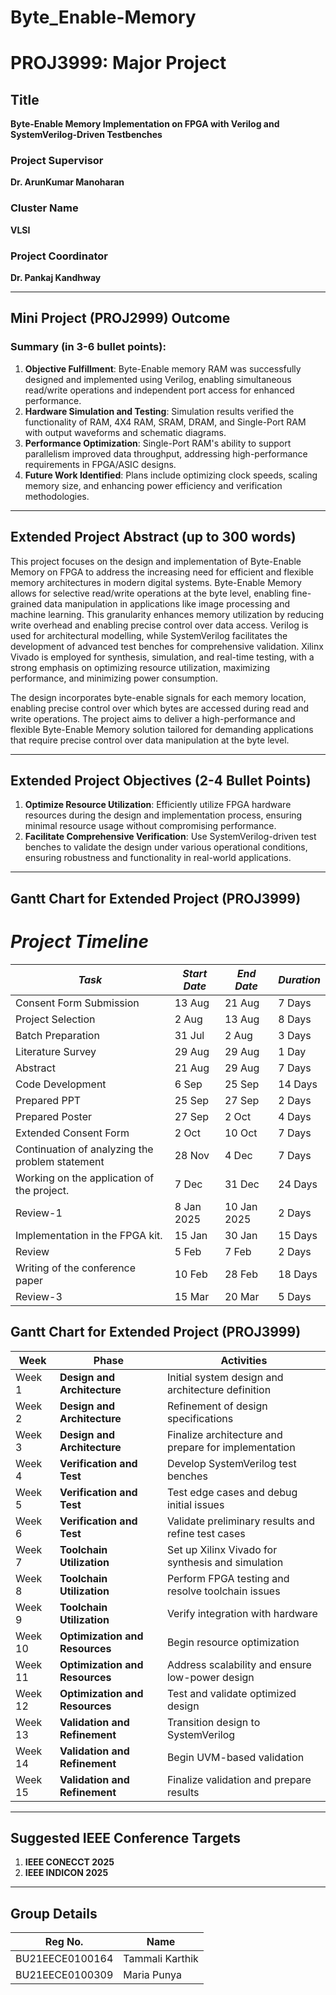 # Byte_Enable-Memory
# PROJ3999: Major Project

## Title
**Byte-Enable Memory Implementation on FPGA with Verilog and SystemVerilog-Driven Testbenches**

### Project Supervisor
**Dr. ArunKumar Manoharan**

### Cluster Name
**VLSI**

### Project Coordinator
**Dr. Pankaj Kandhway**

---

## Mini Project (PROJ2999) Outcome
### Summary (in 3-6 bullet points):

1. **Objective Fulfillment**: Byte-Enable memory RAM was successfully designed and implemented using Verilog, enabling simultaneous read/write operations and independent port access for enhanced performance.
2. **Hardware Simulation and Testing**: Simulation results verified the functionality of RAM, 4X4 RAM, SRAM, DRAM, and Single-Port RAM with output waveforms and schematic diagrams.
3. **Performance Optimization**: Single-Port RAM's ability to support parallelism improved data throughput, addressing high-performance requirements in FPGA/ASIC designs.
4. **Future Work Identified**: Plans include optimizing clock speeds, scaling memory size, and enhancing power efficiency and verification methodologies.

---

## Extended Project Abstract (up to 300 words)

This project focuses on the design and implementation of Byte-Enable Memory on FPGA to address the increasing need for efficient and flexible memory architectures in modern digital systems. Byte-Enable Memory allows for selective read/write operations at the byte level, enabling fine-grained data manipulation in applications like image processing and machine learning. This granularity enhances memory utilization by reducing write overhead and enabling precise control over data access. Verilog is used for architectural modelling, while SystemVerilog facilitates the development of advanced test benches for comprehensive validation. Xilinx Vivado is employed for synthesis, simulation, and real-time testing, with a strong emphasis on optimizing resource utilization, maximizing performance, and minimizing power consumption.

The design incorporates byte-enable signals for each memory location, enabling precise control over which bytes are accessed during read and write operations. The project aims to deliver a high-performance and flexible Byte-Enable Memory solution tailored for demanding applications that require precise control over data manipulation at the byte level.

---

## Extended Project Objectives (2-4 Bullet Points)

1. **Optimize Resource Utilization**: Efficiently utilize FPGA hardware resources during the design and implementation process, ensuring minimal resource usage without compromising performance.
2. **Facilitate Comprehensive Verification**: Use SystemVerilog-driven test benches to validate the design under various operational conditions, ensuring robustness and functionality in real-world applications.

---

## Gantt Chart for Extended Project (PROJ3999)
# *Project Timeline*

| *Task*                 | *Start Date* | *End Date* | *Duration* |
|--------------------------|----------------|--------------|--------------|
| Consent Form Submission  | 13 Aug         | 21 Aug       | 7 Days       |
| Project Selection        | 2 Aug          | 13 Aug       | 8 Days       |
| Batch Preparation        | 31 Jul         | 2 Aug        | 3 Days       |
| Literature Survey        | 29 Aug         | 29 Aug       | 1 Day        |
| Abstract                 | 21 Aug         | 29 Aug       | 7 Days       |
| Code Development         | 6 Sep          | 25 Sep       | 14 Days      |
| Prepared PPT             | 25 Sep         | 27 Sep       | 2 Days       |
| Prepared Poster          | 27 Sep         | 2 Oct        | 4 Days       |
| Extended Consent Form    | 2 Oct          | 10 Oct       | 7 Days       |
| Continuation of analyzing the problem statement     | 28 Nov         | 4 Dec        | 7 Days       |
| Working on the application of the project.| 7 Dec          | 31 Dec       | 24 Days       |
| Review-1 | 8 Jan 2025      | 10 Jan 2025     | 2 Days       |
| Implementation in the FPGA kit.| 15 Jan          | 30 Jan       | 15 Days       |
| Review  | 5 Feb        | 7 Feb       | 2 Days       |
| Writing of the conference paper| 10  Feb          | 28 Feb       | 18 Days       |
| Review-3 | 15 Mar         | 20 Mar       | 5 Days       |
## Gantt Chart for Extended Project (PROJ3999)

| **Week** | **Phase**                     | **Activities**                                             |
|----------|--------------------------------|-----------------------------------------------------------|
| Week 1   | **Design and Architecture**   | Initial system design and architecture definition          |
| Week 2   | **Design and Architecture**   | Refinement of design specifications                        |
| Week 3   | **Design and Architecture**   | Finalize architecture and prepare for implementation       |
| Week 4   | **Verification and Test**     | Develop SystemVerilog test benches                        |
| Week 5   | **Verification and Test**     | Test edge cases and debug initial issues                  |
| Week 6   | **Verification and Test**     | Validate preliminary results and refine test cases        |
| Week 7   | **Toolchain Utilization**     | Set up Xilinx Vivado for synthesis and simulation          |
| Week 8   | **Toolchain Utilization**     | Perform FPGA testing and resolve toolchain issues         |
| Week 9   | **Toolchain Utilization**     | Verify integration with hardware                          |
| Week 10  | **Optimization and Resources**| Begin resource optimization                                |
| Week 11  | **Optimization and Resources**| Address scalability and ensure low-power design           |
| Week 12  | **Optimization and Resources**| Test and validate optimized design                        |
| Week 13  | **Validation and Refinement** | Transition design to SystemVerilog                        |
| Week 14  | **Validation and Refinement** | Begin UVM-based validation                                |
| Week 15  | **Validation and Refinement** | Finalize validation and prepare results


---

## Suggested IEEE Conference Targets

1. **IEEE CONECCT 2025**
2. **IEEE INDICON 2025**

---

## Group Details

| Reg No.         | Name          |
|------------------|---------------|
| BU21EECE0100164 | Tammali Karthik |
| BU21EECE0100309 | Maria Punya    |


